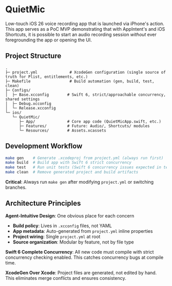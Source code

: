 # QuietMic

Low-touch iOS 26 voice recording app that is launched via iPhone's action. This app serves as a PoC MVP demonstrating that with AppIntent's and iOS Shortcuts, it is possible to start an audio recording session *without* ever foregrounding the app or opening the UI.

## Project Structure

```
.
├─ project.yml              # XcodeGen configuration (single source of truth for Plist, entitlements, etc.)
├─ Makefile                 # Build automation (gen, build, test, clean)
├─ Configs/
│  ├─ Base.xcconfig        # Swift 6, strict/approachable concurrency, shared settings
│  ├─ Debug.xcconfig
│  └─ Release.xcconfig
└─ ios/
   └─ QuietMic/
      ├─ App/              # Core app code (QuietMicApp.swift, etc.)
      ├─ Features/         # Future: Audio/, Shortcuts/ modules
      └─ Resources/        # Assets.xcassets
```

## Development Workflow

```bash
make gen    # Generate .xcodeproj from project.yml (always run first)
make build  # Build app with Swift 6 strict concurrency
make test   # Run unit tests (Swift 6 concurrency issues expected in test targets)
make clean  # Remove generated project and build artifacts
```

**Critical**: Always run `make gen` after modifying `project.yml` or switching branches.

## Architecture Principles

**Agent-Intuitive Design**: One obvious place for each concern
- **Build policy**: Lives in `.xcconfig` files, not YAML
- **App metadata**: Auto-generated from `project.yml` inline properties
- **Project wiring**: Single `project.yml` at root
- **Source organization**: Modular by feature, not by file type

**Swift 6 Complete Concurrency**: All new code must compile with strict concurrency checking enabled. This catches concurrency bugs at compile time.

**XcodeGen Over Xcode**: Project files are generated, not edited by hand. This eliminates merge conflicts and ensures consistency.
